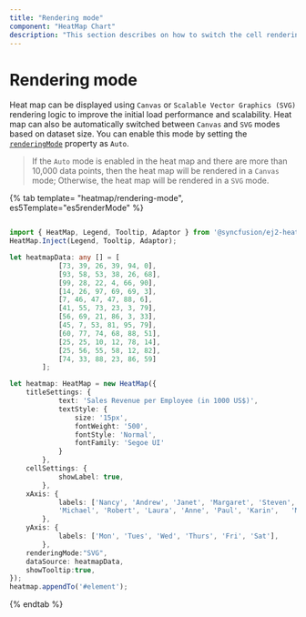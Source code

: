 ```yaml
---
title: "Rendering mode"
component: "HeatMap Chart"
description: "This section describes on how to switch the cell rendering mode between SVG and canvas in heatmap."
---
```


# Rendering mode

Heat map can be displayed using `Canvas` or `Scalable Vector Graphics (SVG)` rendering logic to improve the initial load performance and scalability.
Heat map can also be automatically switched between `Canvas` and `SVG` modes based on dataset size. You can enable this mode by
setting the [`renderingMode`](../api/heatmap/#renderingmode) property as `Auto`.

> If the `Auto` mode is enabled in the heat map and there are more than 10,000 data points, then the heat map will be rendered in a `Canvas` mode;
Otherwise, the heat map will be rendered in a `SVG` mode.

{% tab template= "heatmap/rendering-mode", es5Template="es5renderMode" %}

```typescript

import { HeatMap, Legend, Tooltip, Adaptor } from '@syncfusion/ej2-heatmap';
HeatMap.Inject(Legend, Tooltip, Adaptor);

let heatmapData: any [] = [
            [73, 39, 26, 39, 94, 0],
            [93, 58, 53, 38, 26, 68],
            [99, 28, 22, 4, 66, 90],
            [14, 26, 97, 69, 69, 3],
            [7, 46, 47, 47, 88, 6],
            [41, 55, 73, 23, 3, 79],
            [56, 69, 21, 86, 3, 33],
            [45, 7, 53, 81, 95, 79],
            [60, 77, 74, 68, 88, 51],
            [25, 25, 10, 12, 78, 14],
            [25, 56, 55, 58, 12, 82],
            [74, 33, 88, 23, 86, 59]
        ];

let heatmap: HeatMap = new HeatMap({
    titleSettings: {
            text: 'Sales Revenue per Employee (in 1000 US$)',
            textStyle: {
                size: '15px',
                fontWeight: '500',
                fontStyle: 'Normal',
                fontFamily: 'Segoe UI'
            }
        },
    cellSettings: {
            showLabel: true,
        },
    xAxis: {
            labels: ['Nancy', 'Andrew', 'Janet', 'Margaret', 'Steven',
            'Michael', 'Robert', 'Laura', 'Anne', 'Paul', 'Karin',   'Mario'],
        },
    yAxis: {
            labels: ['Mon', 'Tues', 'Wed', 'Thurs', 'Fri', 'Sat'],
        },
    renderingMode:"SVG",
    dataSource: heatmapData,
    showTooltip:true,
});
heatmap.appendTo('#element');

```

{% endtab %}
